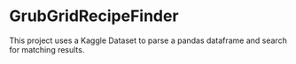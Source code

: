 # GrubGridRecipeFinder
This project uses a Kaggle Dataset to parse a pandas dataframe and search for matching results.

